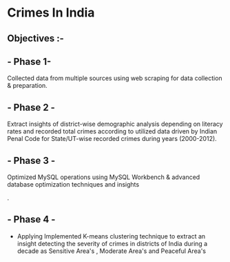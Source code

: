 # Crimes In India

## Objectives :-



## - Phase 1-  
Collected data from multiple sources using web scraping for data collection & preparation.



## - Phase 2 - 
Extract insights of  district-wise demographic analysis depending on literacy rates and recorded total crimes according to utilized data driven by Indian Penal Code for State/UT-wise recorded crimes during years (2000-2012).



## - Phase 3 - 
Optimized MySQL operations using MySQL Workbench & advanced database optimization techniques and insights

.

## - Phase 4 -
-  Applying Implemented K-means clustering technique to extract an insight detecting the severity of crimes in districts of India during a decade as Sensitive Area's , Moderate Area's and Peaceful Area's

